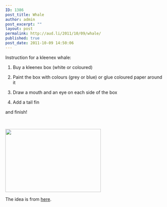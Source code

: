 ```yaml
---
ID: 1386
post_title: Whale
author: admin
post_excerpt: ""
layout: post
permalink: http://aud.li/2011/10/09/whale/
published: true
post_date: 2011-10-09 14:50:06
---
```

Instruction for a kleenex whale:

1. Buy a kleenex box (white or coloured)

2. Paint the box with colours (grey or blue) or glue coloured paper around it

3. Draw a mouth and an eye on each side of the box

4. Add a tail fin

and finish!

&nbsp;

<a href="http://aud.li/wp-content/uploads/2011/10/Fisch.jpg"><img class="aligncenter size-medium wp-image-1389" title="Fisch" src="http://aud.li/wp-content/uploads/2011/10/Fisch-300x199.jpg" alt="" width="300" height="199" /></a>

The idea is from <a href="http://www.swiss-miss.com/2011/08/whale-tissue-holder.html">here</a>.